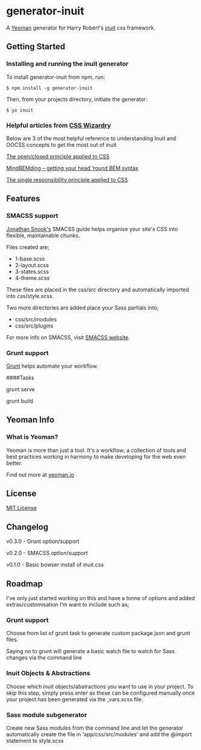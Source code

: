# generator-inuit

A [Yeoman](http://yeoman.io) generator for Harry Robert's [inuit](http://inuitcss.com) css framework.


## Getting Started

### Installing and running the inuit generator

To install generator-inuit from npm, run:

```
$ npm install -g generator-inuit
```

Then, from your projects directory, initiate the generator:

```
$ yo inuit
```

### Helpful articles from [CSS Wizardry](http://csswizardry.com)
Below are 3 of the most helpful reference to understanding Inuit and OOCSS concepts to get the most out of inuit

[The open/closed principle applied to CSS](http://csswizardry.com/2012/06/the-open-closed-principle-applied-to-css/)

[MindBEMding – getting your head ’round BEM syntax](http://csswizardry.com/2013/01/mindbemding-getting-your-head-round-bem-syntax/)

[The single responsibility principle applied to CSS](http://csswizardry.com/2012/04/the-single-responsibility-principle-applied-to-css/)

## Features

### SMACSS support
[Jonathan Snook's](http://snook.ca) SMACSS guide helps organise your site's CSS into flexible, maintainable chunks.

Files created are;
- 1-base.scss
- 2-layout.scss
- 3-states.scss
- 4-theme.scss

These files are placed in the css/src directory and automatically imported into css/style.scss.

Two more directories are added place your Sass partials into;
- css/src/modules
- css/src/plugins

For more info on SMACSS, visit [SMACSS website](http://smacss.com).

### Grunt support
[Grunt](http://gruntjs.com) helps automate your workflow.

####Tasks

grunt serve

grunt build

## Yeoman Info

### What is Yeoman?
Yeoman is more than just a tool. It's a workflow; a collection of tools and best practices working in harmony to make developing for the web even better.

Find out more at [yeoman.io](http://yeoman.io)

## License

[MIT License](http://en.wikipedia.org/wiki/MIT_License)

## Changelog

v0.3.0 - Grunt option/support

v0.2.0 - SMACSS option/support

v0.1.0 - Basic bowser install of inuit.css

## Roadmap
I've only just started working on this and have a tonne of options and added extras/customisation I'm want to include such as;

### Grunt support
Choose from list of grunt task to generate custom package.json and grunt files. 

Saying no to grunt will generate a basic watch file to watch for Sass changes via the command line

### Inuit Objects & Abstractions
Choose which inuit objects/abstractions you want to use in your project. To skip this step, simply press enter as these can be configured manually once your project has been generated via the _vars.scss file.

### Sass module subgenerator
Create new Sass modules from the command line and let the generator automatically create the file in 'app/css/src/modules' and add the @import statement to style.scss
